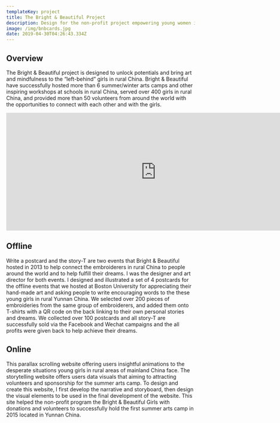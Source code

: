 ```yaml
---
templateKey: project
title: The Bright & Beautiful Project
description: Design for the non-profit project empowering young women in rural China
image: /img/bnbcards.jpg
date: 2019-04-30T04:26:43.334Z
---
```

## Overview

The Bright & Beautiful project is designed to unlock potentials and bring art and mindfulness to the “left-behind” girls in rural China. Bright & Beautiful have successfully hosted more than 6 summer/winter arts camps and other inspiring workshops at schools in rural China, served over 400 girls in rural China, and provided more than 50 volunteers from around the world with the opportunities to connect with each other and with the girls.

<iframe width="800" height="315" src="https://www.youtube.com/embed/HuoU8piIMxg" frameborder="0" allowfullscreen></iframe>

## Offline

Write a postcard and the story-T are two events that Bright & Beautiful hosted in 2013 to help connect the embroiderers in rural China to people around the world and to help fulfill their dreams. I was the designer and art director for both events. I designed and illustrated a set of 4 postcards for the offline events that we hosted at Boston University for appreciating their hand-made art and asking people to write encouraging words to the these young girls in rural Yunnan China. We selected over 200 pieces of embroideries from the same group of embroiderers, and added them onto T-shirts with a QR code on the back linking to their own personal stories and dreams. We collected over 100 postcards and all story-T are successfully sold via the Facebook and Wechat campaigns and the all profits were given back to help achieve their dreams.

<lightbox col='4'>
<rehype-image src="bnb-girls_card1.jpg" text="text"></rehype-image>
<rehype-image src="bnb-girls_card2.jpg" text="text"></rehype-image>
<rehype-image src="bnb-girls_card3.jpg" text="text"></rehype-image>
<rehype-image src="bnb-girls_card4.jpg" text="text"></rehype-image><rehype-image src="bnb-card-team.jpg" text="text"></rehype-image>
<rehype-image src="bnb-write_event2.jpg" text="text"></rehype-image>
<rehype-image src="bnb-write_event4.jpg" text="text"></rehype-image>
<rehype-image src="bnb-xiaozhao.jpg" text="text"></rehype-image>
</lightbox>



## Online

This parallax scrolling website offering users insightful animations to the desperate situations young girls in rural areas of mainland China face. The storytelling website offers users data visuals that aiming to attracting volunteers and sponsorship for the summer arts camp. To design and create this website, I first develop the narrative and storyboard, then design the visual elements to be used in the final development of the website. This site helped the non-profit program the Bright & Beautiful Girls with donations and volunteers to successfully hold the first summer arts camp in 2015 located in Yunnan China.

<lightbox col='2'>
<rehype-image src="bnb-girls-web.jpg" text="text"></rehype-image>
</lightbox>